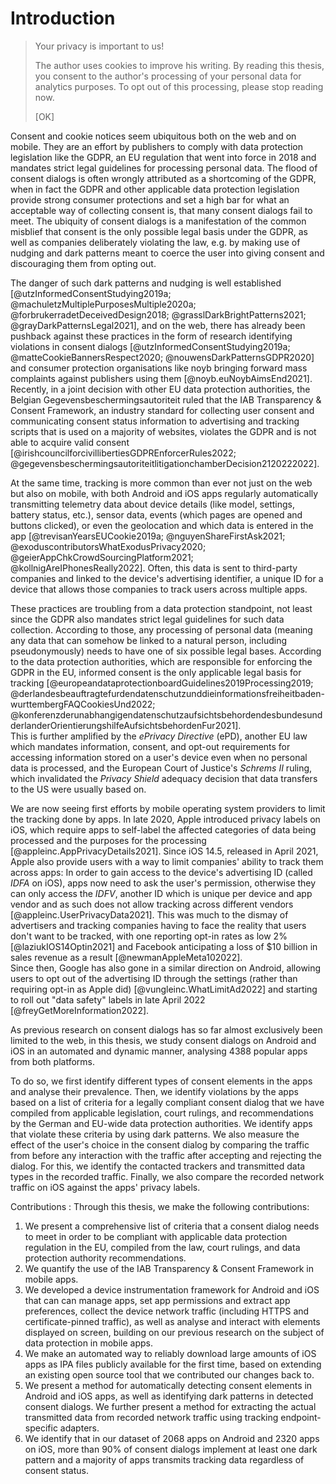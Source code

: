 # Introduction

> Your privacy is important to us!
> 
> The author uses cookies to improve his writing. By reading this thesis, you consent to the author's processing of your personal data for analytics purposes. To opt out of this processing, please stop reading now.
> 
> [OK]

Consent and cookie notices seem ubiquitous both on the web and on mobile. They are an effort by publishers to comply with data protection legislation like the GDPR, an EU regulation that went into force in 2018 and mandates strict legal guidelines for processing personal data. The flood of consent dialogs is often wrongly attributed as a shortcoming of the GDPR, when in fact the GDPR and other applicable data protection legislation provide strong consumer protections and set a high bar for what an acceptable way of collecting consent is, that many consent dialogs fail to meet. The ubiquity of consent dialogs is a manifestation of the common misblief that consent is the only possible legal basis under the GDPR, as well as companies deliberately violating the law, e.g. by making use of nudging and dark patterns meant to coerce the user into giving consent and discouraging them from opting out.

The danger of such dark patterns and nudging is well established [@utzInformedConsentStudying2019a; @machuletzMultiplePurposesMultiple2020a; @forbrukerradetDeceivedDesign2018; @grasslDarkBrightPatterns2021; @grayDarkPatternsLegal2021], and on the web, there has already been pushback against these practices in the form of research identifying violations in consent dialogs [@utzInformedConsentStudying2019a; @matteCookieBannersRespect2020; @nouwensDarkPatternsGDPR2020] and consumer protection organisations like noyb bringing forward mass complaints against publishers using them [@noyb.euNoybAimsEnd2021]. Recently, in a joint decision with other EU data protection authorities, the Belgian Gegevensbeschermingsautoriteit ruled that the IAB Transparency & Consent Framework, an industry standard for collecting user consent and communicating consent status information to advertising and tracking scripts that is used on a majority of websites, violates the GDPR and is not able to acquire valid consent [@irishcouncilforcivillibertiesGDPREnforcerRules2022; @gegevensbeschermingsautoriteitlitigationchamberDecision2120222022].

At the same time, tracking is more common than ever not just on the web but also on mobile, with both Android and iOS apps regularly automatically transmitting telemetry data about device details (like model, settings, battery status, etc.), sensor data, events (which pages are opened and buttons clicked), or even the geolocation and which data is entered in the app [@trevisanYearsEUCookie2019a; @nguyenShareFirstAsk2021; @exoduscontributorsWhatExodusPrivacy2020; @geierAppChkCrowdSourcingPlatform2021; @kollnigAreIPhonesReally2022]. Often, this data is sent to third-party companies and linked to the device's advertising identifier, a unique ID for a device that allows those companies to track users across multiple apps.

These practices are troubling from a data protection standpoint, not least since the GDPR also mandates strict legal guidelines for such data collection. According to those, any processing of personal data (meaning any data that can somehow be linked to a natural person, including pseudonymously) needs to have one of six possible legal bases. According to the data protection authorities, which are responsible for enforcing the GDPR in the EU, informed consent is the only applicable legal basis for tracking [@europeandataprotectionboardGuidelines2019Processing2019; @derlandesbeauftragtefurdendatenschutzunddieinformationsfreiheitbaden-wurttembergFAQCookiesUnd2022; @konferenzderunabhangigendatenschutzaufsichtsbehordendesbundesundderlanderOrientierungshilfeAufsichtsbehordenFur2021].  
This is further amplified by the *ePrivacy Directive* (ePD), another EU law which mandates information, consent, and opt-out requirements for accessing information stored on a user's device even when no personal data is processed, and the European Court of Justice's *Schrems II* ruling, which invalidated the *Privacy Shield* adequacy decision that data transfers to the US were usually based on.

We are now seeing first efforts by mobile operating system providers to limit the tracking done by apps. In late 2020, Apple introduced privacy labels on iOS, which require apps to self-label the affected categories of data being processed and the purposes for the processing [@appleinc.AppPrivacyDetails2021]. Since iOS 14.5, released in April 2021, Apple also provide users with a way to limit companies' ability to track them across apps: In order to gain access to the device's advertising ID (called *IDFA*  on iOS), apps now need to ask the user's permission, otherwise they can only access the *IDFV*, another ID which is unique per device and app vendor and as such does not allow tracking across different vendors [@appleinc.UserPrivacyData2021]. This was much to the dismay of advertisers and tracking companies having to face the reality that users don't want to be tracked, with one reporting opt-in rates as low 2% [@laziukIOS14Optin2021] and Facebook anticipating a loss of $10 billion in sales revenue as a result [@newmanAppleMeta102022].  
Since then, Google has also gone in a similar direction on Android, allowing users to opt out of the advertising ID through the settings (rather than requiring opt-in as Apple did) [@vungleinc.WhatLimitAd2022] and starting to roll out "data safety" labels in late April 2022 [@freyGetMoreInformation2022]. 

As previous research on consent dialogs has so far almost exclusively been limited to the web, in this thesis, we study consent dialogs on Android and iOS in an automated and dynamic manner, analysing 4388 popular apps from both platforms.

To do so, we first identify different types of consent elements in the apps and analyse their prevalence. Then, we identify violations by the apps based on a list of criteria for a legally compliant consent dialog that we have compiled from applicable legislation, court rulings, and recommendations by the German and EU-wide data protection authorities. We identify apps that violate these criteria by using dark patterns. We also measure the effect of the user's choice in the consent dialog by comparing the traffic from before any interaction with the traffic after accepting and rejecting the dialog. For this, we identify the contacted trackers and transmitted data types in the recorded traffic. Finally, we also compare the recorded network traffic on iOS against the apps' privacy labels. 

Contributions
:   Through this thesis, we make the following contributions:

1. We present a comprehensive list of criteria that a consent dialog needs to meet in order to be compliant with applicable data protection regulation in the EU, compiled from the law, court rulings, and data protection authority recommendations.
1. We quantify the use of the IAB Transparency & Consent Framework in mobile apps.
1. We developed a device instrumentation framework for Android and iOS that can can manage apps, set app permissions and extract app preferences, collect the device network traffic (including HTTPS and certificate-pinned traffic), as well as analyse and interact with elements displayed on screen, building on our previous research on the subject of data protection in mobile apps.
1. We make an automated way to reliably download large amounts of iOS apps as IPA files publicly available for the first time, based on extending an existing open source tool that we contributed our changes back to.
1. We present a method for automatically detecting consent elements in Android and iOS apps, as well as identifying dark patterns in detected consent dialogs. We further present a method for extracting the actual transmitted data from recorded network traffic using tracking endpoint-specific adapters.
1. We identify that in our dataset of 2068 apps on Android and 2320 apps on iOS, more than 90% of consent dialogs implement at least one dark pattern and a majority of apps transmits tracking data regardless of consent status.
